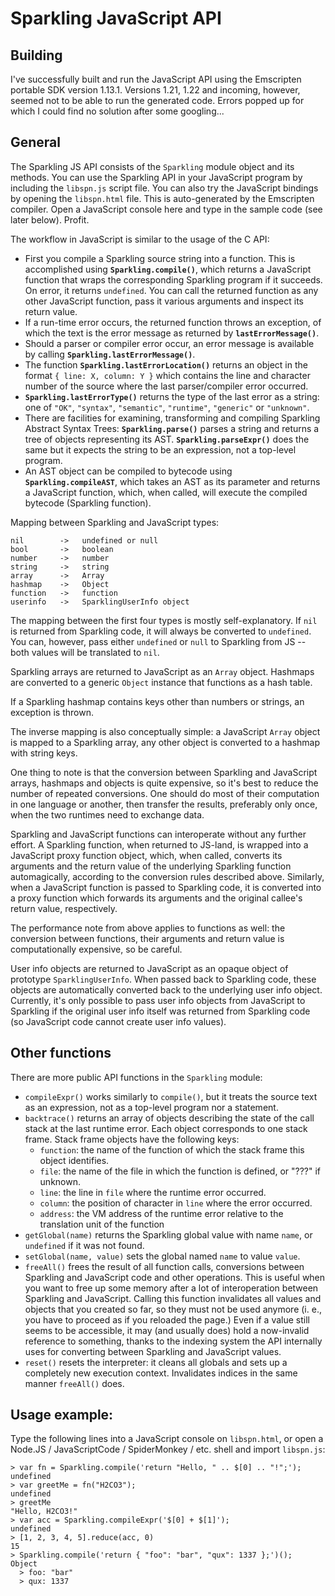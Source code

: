 Sparkling JavaScript API
========================

Building
--------
I've successfully built and run the JavaScript API using the Emscripten portable
SDK version 1.13.1. Versions 1.21, 1.22 and incoming, however, seemed not to be
able to run the generated code. Errors popped up for which I could find no
solution after some googling...

General
-------
The Sparkling JS API consists of the `Sparkling` module object and its methods.
You can use the Sparkling API in your JavaScript program by
including the `libspn.js` script file. You can also try the JavaScript
bindings by opening the `libspn.html` file. This is auto-generated by
the Emscripten compiler. Open a JavaScript console here and type
in the sample code (see later below). Profit.

The workflow in JavaScript is similar to the usage of the C API:
 - First you compile a Sparkling source string into a function.
   This is accomplished using **`Sparkling.compile()`**, which returns
   a JavaScript function that wraps the corresponding Sparkling
   program if it succeeds. On error, it returns `undefined`.
   You can call the returned function as any other JavaScript function,
   pass it various arguments and inspect its return value.
 - If a run-time error occurs, the returned function throws an exception,
   of which the text is the error message as returned by **`lastErrorMessage()`**.
 - Should a parser or compiler error occur, an error message is available by
   calling **`Sparkling.lastErrorMessage()`**.
 - The function **`Sparkling.lastErrorLocation()`** returns an object in the
   format `{ line: X, column: Y }` which contains the line and character number
   of the source where the last parser/compiler error occurred.
 - **`Sparkling.lastErrorType()`** returns the type of the last error
   as a string: one of `"OK"`, `"syntax"`, `"semantic"`, `"runtime"`,
   `"generic"` or `"unknown"`.
 - There are facilities for examining, transforming and compiling Sparkling
   Abstract Syntax Trees: **`Sparkling.parse()`** parses a string and returns
   a tree of objects representing its AST. **`Sparkling.parseExpr()`** does
   the same but it expects the string to be an expression, not a top-level
   program.
 - An AST object can be compiled to bytecode using **`Sparkling.compileAST`**,
   which takes an AST as its parameter and returns a JavaScript function,
   which, when called, will execute the compiled bytecode (Sparkling function).

Mapping between Sparkling and JavaScript types:

	nil        ->   undefined or null
	bool       ->   boolean
	number     ->   number
	string     ->   string
	array      ->   Array
	hashmap    ->   Object
	function   ->   function
	userinfo   ->   SparklingUserInfo object

The mapping between the first four types is mostly self-explanatory. If `nil`
is returned from Sparkling code, it will always be converted to `undefined`.
You can, however, pass either `undefined` or `null` to Sparkling from JS --
both values will be translated to `nil`.

Sparkling arrays are returned to JavaScript as an `Array` object. Hashmaps are
converted to a generic `Object` instance that functions as a hash table.

If a Sparkling hashmap contains keys other than numbers or strings, an
exception is thrown.

The inverse mapping is also conceptually simple: a JavaScript `Array` object
is mapped to a Sparkling array, any other object is converted to a hashmap
with string keys.

One thing to note is that the conversion between Sparkling and JavaScript
arrays, hashmaps and objects is quite expensive, so it's best to reduce the
number of repeated conversions. One should do most of their computation in one
language or another, then transfer the results, preferably only once, when the
two runtimes need to exchange data.

Sparkling and JavaScript functions can interoperate without any further effort.
A Sparkling function, when returned to JS-land, is wrapped into a JavaScript
proxy function object, which, when called, converts its arguments and the
return value of the underlying Sparkling function automagically, according to
the conversion rules described above. Similarly, when a JavaScript function is
passed to Sparkling code, it is converted into a proxy function which forwards
its arguments and the original callee's return value, respectively.

The performance note from above applies to functions as well: the conversion
between functions, their arguments and return value is computationally
expensive, so be careful.

User info objects are returned to JavaScript as an opaque object of prototype
`SparklingUserInfo`. When passed back to Sparkling code, these objects are
automatically converted back to the underlying user info object. Currently,
it's only possible to pass user info objects from JavaScript to Sparkling if
the original user info itself was returned from Sparkling code (so JavaScript
code cannot create user info values).

Other functions
---------------
There are more public API functions in the `Sparkling` module:

 - `compileExpr()` works similarly to `compile()`, but it treats the source
   text as an expression, not as a top-level program nor a statement.
 - `backtrace()` returns an array of objects describing the state of the
   call stack at the last runtime error. Each object corresponds to one stack
	 frame. Stack frame objects have the following keys:
	 - `function`: the name of the function of which the stack frame this object
	   identifies.
	 - `file`: the name of the file in which the function is defined, or "???" if unknown.
	 - `line`: the line in `file` where the runtime error occurred.
	 - `column`: the position of character in `line` where the error occurred.
	 - `address`: the VM address of the runtime error relative to the translation unit
	   of the function
 - `getGlobal(name)` returns the Sparkling global value with name `name`,
   or `undefined` if it was not found.
 - `setGlobal(name, value)` sets the global named `name` to value `value`.
 - `freeAll()` frees the result of all function calls, conversions between
   Sparkling and JavaScript code and other operations. This is useful when
   you want to free up some memory after a lot of interoperation between
   Sparkling and JavaScript. Calling this function invalidates all values
   and objects that you created so far, so they must not be used anymore
   (i. e., you have to proceed as if you reloaded the page.) Even if a
   value still seems to be accessible, it may (and usually does) hold a
   now-invalid reference to something, thanks to the indexing system the API
   internally uses for converting between Sparkling and JavaScript values.
 - `reset()` resets the interpreter: it cleans all globals and sets up a
   completely new execution context. Invalidates indices in the same manner
   `freeAll()` does.

Usage example:
--------------
Type the following lines into a JavaScript console on `libspn.html`, or open a
Node.JS / JavaScriptCode / SpiderMonkey / etc. shell and import `libspn.js`:

    > var fn = Sparkling.compile('return "Hello, " .. $[0] .. "!";');
    undefined
    > var greetMe = fn("H2CO3");
    undefined
    > greetMe
    "Hello, H2CO3!"
    > var acc = Sparkling.compileExpr('$[0] + $[1]');
    undefined
    > [1, 2, 3, 4, 5].reduce(acc, 0)
    15
    > Sparkling.compile('return { "foo": "bar", "qux": 1337 };')();
    Object
      > foo: "bar"
      > qux: 1337
